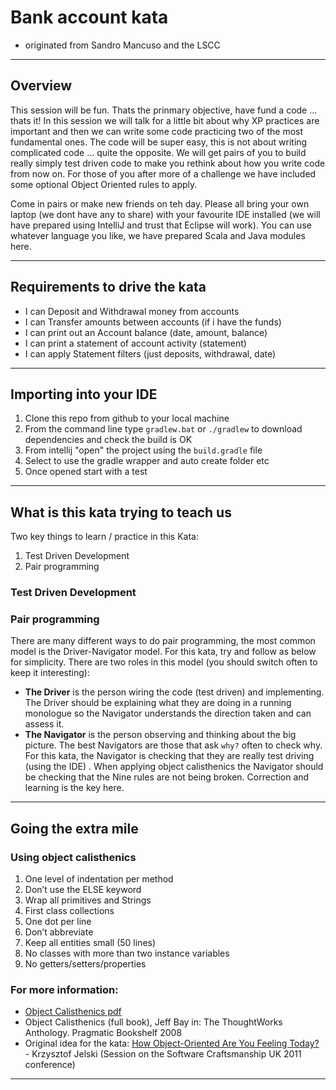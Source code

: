 # Bank account kata
 - originated from Sandro Mancuso and the LSCC

----
## Overview
This session will be fun.  Thats the prinmary objective, have fund a code ... thats it!  In this session we will talk for a little bit about why XP practices are important and then we can write some code practicing two of the most fundamental ones.  The code will be super easy, this is not about writing complicated code ... quite the opposite.  We will get pairs of you to build really simply test driven code to make you rethink about how you write code from now on.  For those of you after more of a challenge we have included some optional Object Oriented rules to apply.

Come in pairs or make new friends on teh day.  Please all bring your own laptop (we dont have any to share) with your favourite IDE installed (we will have prepared using IntelliJ and trust that Eclipse will work).  You can use whatever language you like, we have prepared Scala and Java modules here.  

----
##  Requirements to drive the kata
 - I can Deposit and Withdrawal money from accounts
 - I can Transfer amounts between accounts (if i have the funds)
 - I can print out an Account balance (date, amount, balance)  
 - I can print a statement of account activity (statement)  
 - I can apply Statement filters (just deposits, withdrawal, date)

----
## Importing into your IDE

1. Clone this repo from github to your local machine
1. From the command line type `gradlew.bat` or `./gradlew` to download dependencies and check the build is OK
1. From intellij "open" the project using the `build.gradle` file
1. Select to use the gradle wrapper and auto create folder etc
1. Once opened start with a test

----
## What is this kata trying to teach us
Two key things to learn / practice in this Kata:
1. Test Driven Development
1. Pair programming

### Test Driven Development


### Pair programming
There are many different ways to do pair programming, the most common model is the Driver-Navigator model.  For this kata, try and follow as below for simplicity.  There are two roles in this model (you should switch often to keep it interesting):
 - __The Driver__ is the person wiring the code (test driven) and implementing.  The Driver should be explaining what they are doing in a running monologue so the Navigator understands the direction taken and can assess it.
 - __The Navigator__ is the person observing and thinking about the big picture.  The best Navigators are those that ask `why?` often to check why.  For this kata, the Navigator is checking that they are really test driving (using the IDE) .  When applying object calisthenics the Navigator should be checking that the Nine rules are not being broken.  Correction and learning is the key here.   

----
## Going the extra mile

### Using object calisthenics
1. One level of indentation per method
1. Don’t use the ELSE keyword
1. Wrap all primitives and Strings
1. First class collections
1. One dot per line
1. Don’t abbreviate
1. Keep all entities small (50 lines)
1. No classes with more than two instance variables
1. No getters/setters/properties

### For more information:
-  [Object Calisthenics pdf](http://www.cs.helsinki.fi/u/luontola/tdd-2009/ext/ObjectCalisthenics.pdf)
-  Object Calisthenics (full book), Jeff Bay in: The ThoughtWorks Anthology.
Pragmatic Bookshelf 2008
-  Original idea for the kata: [How Object-Oriented Are You Feeling Today?](https://www.slideshare.net/KrzysztofJelski/how-object-oriented-are-you-feeling-today) - Krzysztof Jelski (Session on the Software Craftsmanship UK 2011 conference)

----